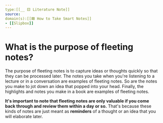 ```yaml
---
type:[[__ 🟨 Literature Note]]
source: 
domain(s):[[🟦 How to Take Smart Notes]]
- [[Slipbox]]
---
```


# What is the purpose of fleeting notes?

The purpose of fleeting notes is to capture ideas or thoughts quickly so that they can be processed later. The notes you take when you're listening to a lecture or in a conversation are examples of fleeting notes. So are the notes you make to jot down an idea that popped into your head. Finally, the highlights and notes you make in a book are examples of fleeting notes.

**It's important to note that fleeting notes are only valuable if you come back through and review them within a day or so.** That's because these kinds of notes are just meant as **__reminders__** of a thought or an idea that you will elaborate later. 
